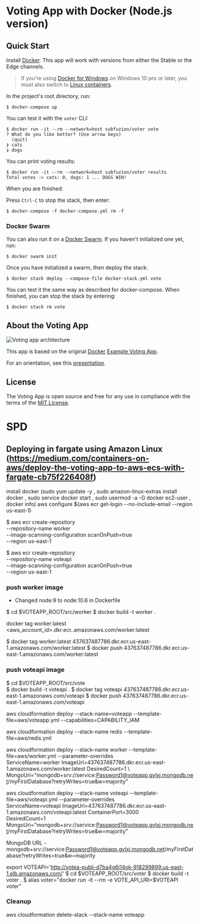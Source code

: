 # Voting App with Docker (Node.js version)

<!--
## Build Status

| Service  | Docker Image           | Build Status |
|:---------|:-----------------------|:-------------|
| API      | subfuzion/vote-api     | [![Docker build](https://img.shields.io/docker/build/subfuzion/vote-api.svg)](https://hub.docker.com/r/subfuzion/vote-api/)
| Worker   | subfuzion/vote-worker  | [![Docker build](https://img.shields.io/docker/build/subfuzion/vote-worker.svg)](https://hub.docker.com/r/subfuzion/vote-worker/)
| Auditor  | subfuzion/vote-auditor | [![Docker build](https://img.shields.io/docker/build/subfuzion/vote-auditor.svg)](https://hub.docker.com/r/subfuzion/vote-auditor/)
| Database | Mongo | [![Docker build](https://img.shields.io/docker/pulls/_/mongo.svg)](https://hub.docker.com/_/mongo/)
| Queue | Redis | [![Docker build](https://img.shields.io/docker/pulls/_/redis.svg)](https://hub.docker.com/_/redis/)

| Node.js Packages    | npm                    | Build Status |
|:--------------------|:-----------------------|:------------ |
| @subfuzion/database | [![npm (scoped)](https://img.shields.io/npm/v/@subfuzion/database.svg)](@subfuzion/database) | [![Travis](https://img.shields.io/travis/subfuzion/voting-app.svg)](https://travis-ci.org/subfuzion/voting-app)
| @subfuzion/queue    | [![npm (scoped)](https://img.shields.io/npm/v/@subfuzion/queue.svg)](@subfuzion/queue) | [![Travis](https://img.shields.io/travis/subfuzion/voting-app.svg)](https://travis-ci.org/subfuzion/voting-app)

-->

## Quick Start

Install [Docker](https://docs.docker.com/get-docker/).
This app will work with versions from either the Stable or the Edge channels.

> If you're using [Docker for Windows](https://docs.docker.com/docker-for-windows/) on Windows 10 pro or later, you must also switch to [Linux containers](https://docs.docker.com/docker-for-windows/#switch-between-windows-and-linux-containers).

In the project's root directory, run:

    $ docker-compose up

You can test it with the `voter` CLI:

```
$ docker run -it --rm --network=host subfuzion/voter vote
? What do you like better? (Use arrow keys)
  (quit)
❯ cats
❯ dogs
```

You can print voting results:

```
$ docker run -it --rm --network=host subfuzion/voter results
Total votes -> cats: 0, dogs: 1 ... DOGS WIN!
```

When you are finished:

Press `Ctrl-C` to stop the stack, then enter:

    $ docker-compose -f docker-compose.yml rm -f

### Docker Swarm

You can also run it on a [Docker Swarm](https://docs.docker.com/engine/swarm/).
If you haven't initialized one yet, run:

    $ docker swarm init

Once you have initialized a swarm, then deploy the stack:

    $ docker stack deploy --compose-file docker-stack.yml vote

You can test it the same way as described for docker-compose. When finished, you
can stop the stack by entering:

    $ docker stack rm vote

## About the Voting App

![Voting app architecture](https://raw.githubusercontent.com/subfuzion/voting-app/master/images/voting-app-arch-1.1.png)

This app is based on the original [Docker](https://docker.com) [Example Voting App](https://github.com/dockersamples/example-voting-app).

For an orientation, see this [presentation](http://bit.ly/voting-app-with-docker).

## License

The Voting App is open source and free for any use in compliance with the terms of the
[MIT License](https://github.com/subfuzion/voting-app/blob/master/LICENSE).




# SPD

## Deploying in fargate using Amazon Linux (https://medium.com/containers-on-aws/deploy-the-voting-app-to-aws-ecs-with-fargate-cb75f226408f)
install docker (sudo yum update -y  ,  sudo amazon-linux-extras install docker , sudo service docker start , sudo usermod -a -G docker ec2-user , docker info)
aws configure
$(aws ecr get-login --no-include-email --region us-east-1)

$ aws ecr create-repository \
--repository-name worker \
--image-scanning-configuration scanOnPush=true \
--region us-east-1

$ aws ecr create-repository \
--repository-name voteapi \
--image-scanning-configuration scanOnPush=true \
--region us-east-1

    

### push worker image
- Changed node:9 to node:10.6 in Dockerfile

$ cd $VOTEAPP_ROOT/src/worker
$ docker build -t worker .

  docker tag worker:latest <aws_account_id>.dkr.ecr.<region>.amazonaws.com/worker:latest
    
$ docker tag worker:latest 437637487786.dkr.ecr.us-east-1.amazonaws.com/worker:latest
$ docker push 437637487786.dkr.ecr.us-east-1.amazonaws.com/worker:latest

    
### push voteapi image
$ cd $VOTEAPP_ROOT/src/vote    
$ docker build -t voteapi .
$ docker tag voteapi 437637487786.dkr.ecr.us-east-1.amazonaws.com/voteapi
$ docker push 437637487786.dkr.ecr.us-east-1.amazonaws.com/voteapi

    
 aws cloudformation deploy --stack-name=voteapp --template-file=aws/voteapp.yml --capabilities=CAPABILITY_IAM
    
 aws cloudformation deploy --stack-name redis --template-file=aws/redis.yml
    
 aws cloudformation deploy --stack-name worker --template-file=aws/worker.yml --parameter-overrides \
 ServiceName=worker ImageUrl=437637487786.dkr.ecr.us-east-1.amazonaws.com/worker:latest DesiredCount=1 \ MongoUri="mongodb+srv://service:Password1@voteapp.gylxj.mongodb.net/myFirstDatabase?retryWrites=true&w=majority"   
 
 aws cloudformation deploy --stack-name voteapi --template-file=aws/voteapi.yml --parameter-overrides \
 ServiceName=voteapi ImageUrl=437637487786.dkr.ecr.us-east-1.amazonaws.com/voteapi:latest ContainerPort=3000 \
 DesiredCount=1 MongoUri="mongodb+srv://service:Password1@voteapp.gylxj.mongodb.net/myFirstDatabase?retryWrites=true&w=majority"
    
    
    
MongoDB URL - mongodb+srv://service:Password1@voteapp.gylxj.mongodb.net/myFirstDatabase?retryWrites=true&w=majority    
    
    
    
export VOTEAPI='http://votea-publi-d7ba4g6j14ok-918299899.us-east-1.elb.amazonaws.com/'
$ cd $VOTEAPP_ROOT/src/voter
$ docker build -t voter .
$ alias voter="docker run -it --rm -e VOTE_API_URI=$VOTEAPI voter"
    
    
### Cleanup
aws cloudformation delete-stack --stack-name voteapp
